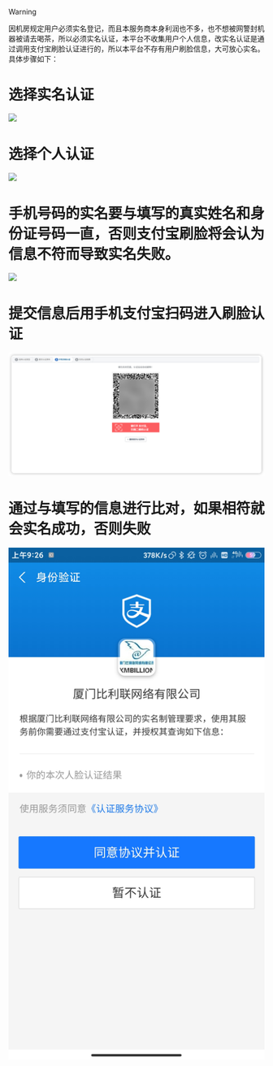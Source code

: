 > [!WARNING]
> 因机房规定用户必须实名登记，而且本服务商本身利润也不多，也不想被网警封机器被请去喝茶，所以必须实名认证，本平台不收集用户个人信息，改实名认证是通过调用支付宝刷脸认证进行的，所以本平台不存有用户刷脸信息，大可放心实名。具体步骤如下：

# 选择实名认证
![](帮助文档/doscify/实名认证/1.png)
# 选择个人认证
![](帮助文档/doscify/实名认证/2.png)

# 手机号码的实名要与填写的真实姓名和身份证号码一直，否则支付宝刷脸将会认为信息不符而导致实名失败。
![](帮助文档/doscify/实名认证/3.png)

# 提交信息后用手机支付宝扫码进入刷脸认证


![](4.png)

# 通过与填写的信息进行比对，如果相符就会实名成功，否则失败
![](5.jpg)